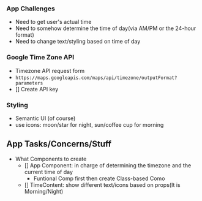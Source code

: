 ### App Challenges
- Need to get user's actual time
- Need to somehow determine the time of day(via AM/PM or the 24-hour format)
- Need to change text/styling based on time of day

### Google Time Zone API
- Timezone API request form
- `https://maps.googleapis.com/maps/api/timezone/outputFormat?parameters`
- [] Create API key

### Styling
- Semantic UI (of course)
- use icons: moon/star for night, sun/coffee cup for morning

## App Tasks/Concerns/Stuff
- What Components to create
  - [] App Component: in charge of determining the timezone and the current time of day
    - Funtional Comp first then create Class-based Como
  - [] TimeContent: show different text/icons based on props(It is Morning/Night)
